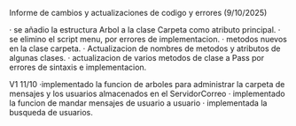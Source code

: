 Informe de cambios y actualizaciones de codigo y errores (9/10/2025)

· se añadio la estructura Arbol a la clase Carpeta como atributo principal.
· se elimino el script menu, por errores de implementacion.
· metodos nuevos en la clase carpeta.
· Actualizacion de nombres de metodos y atributos de algunas clases.
· actualizacion de varios metodos de clase a Pass por errores de sintaxis e implementacion.


V1 11/10 
·implementado la funcion de arboles para administrar la carpeta de mensajes y los usuarios almacenados en el ServidorCorreo
· implementado la funcion de mandar mensajes de usuario a usuario 
· implementada la busqueda de usuarios. 